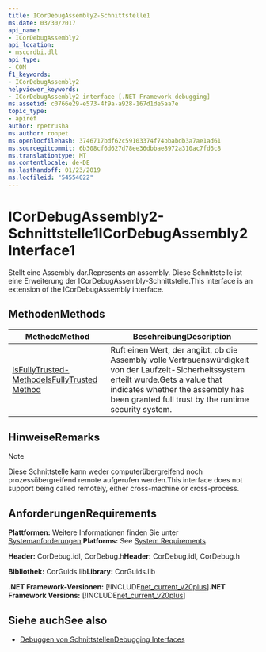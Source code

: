 ```yaml
---
title: ICorDebugAssembly2-Schnittstelle1
ms.date: 03/30/2017
api_name:
- ICorDebugAssembly2
api_location:
- mscordbi.dll
api_type:
- COM
f1_keywords:
- ICorDebugAssembly2
helpviewer_keywords:
- ICorDebugAssembly2 interface [.NET Framework debugging]
ms.assetid: c0766e29-e573-4f9a-a928-167d1de5aa7e
topic_type:
- apiref
author: rpetrusha
ms.author: ronpet
ms.openlocfilehash: 3746717bdf62c59103374f74bbabdb3a7ae1ad61
ms.sourcegitcommit: 6b308cf6d627d78ee36dbbae8972a310ac7fd6c8
ms.translationtype: MT
ms.contentlocale: de-DE
ms.lasthandoff: 01/23/2019
ms.locfileid: "54554022"
---
```

# <a name="icordebugassembly2-interface1"></a><span data-ttu-id="c37a2-102">ICorDebugAssembly2-Schnittstelle1</span><span class="sxs-lookup"><span data-stu-id="c37a2-102">ICorDebugAssembly2 Interface1</span></span>
<span data-ttu-id="c37a2-103">Stellt eine Assembly dar.</span><span class="sxs-lookup"><span data-stu-id="c37a2-103">Represents an assembly.</span></span> <span data-ttu-id="c37a2-104">Diese Schnittstelle ist eine Erweiterung der ICorDebugAssembly-Schnittstelle.</span><span class="sxs-lookup"><span data-stu-id="c37a2-104">This interface is an extension of the ICorDebugAssembly interface.</span></span>  
  
## <a name="methods"></a><span data-ttu-id="c37a2-105">Methoden</span><span class="sxs-lookup"><span data-stu-id="c37a2-105">Methods</span></span>  
  
|<span data-ttu-id="c37a2-106">Methode</span><span class="sxs-lookup"><span data-stu-id="c37a2-106">Method</span></span>|<span data-ttu-id="c37a2-107">Beschreibung</span><span class="sxs-lookup"><span data-stu-id="c37a2-107">Description</span></span>|  
|------------|-----------------|  
|[<span data-ttu-id="c37a2-108">IsFullyTrusted-Methode</span><span class="sxs-lookup"><span data-stu-id="c37a2-108">IsFullyTrusted Method</span></span>](../../../../docs/framework/unmanaged-api/debugging/icordebugassembly2-isfullytrusted-method.md)|<span data-ttu-id="c37a2-109">Ruft einen Wert, der angibt, ob die Assembly volle Vertrauenswürdigkeit von der Laufzeit-Sicherheitssystem erteilt wurde.</span><span class="sxs-lookup"><span data-stu-id="c37a2-109">Gets a value that indicates whether the assembly has been granted full trust by the runtime security system.</span></span>|  
  
## <a name="remarks"></a><span data-ttu-id="c37a2-110">Hinweise</span><span class="sxs-lookup"><span data-stu-id="c37a2-110">Remarks</span></span>  
  
> [!NOTE]
>  <span data-ttu-id="c37a2-111">Diese Schnittstelle kann weder computerübergreifend noch prozessübergreifend remote aufgerufen werden.</span><span class="sxs-lookup"><span data-stu-id="c37a2-111">This interface does not support being called remotely, either cross-machine or cross-process.</span></span>  
  
## <a name="requirements"></a><span data-ttu-id="c37a2-112">Anforderungen</span><span class="sxs-lookup"><span data-stu-id="c37a2-112">Requirements</span></span>  
 <span data-ttu-id="c37a2-113">**Plattformen:** Weitere Informationen finden Sie unter [Systemanforderungen](../../../../docs/framework/get-started/system-requirements.md).</span><span class="sxs-lookup"><span data-stu-id="c37a2-113">**Platforms:** See [System Requirements](../../../../docs/framework/get-started/system-requirements.md).</span></span>  
  
 <span data-ttu-id="c37a2-114">**Header:** CorDebug.idl, CorDebug.h</span><span class="sxs-lookup"><span data-stu-id="c37a2-114">**Header:** CorDebug.idl, CorDebug.h</span></span>  
  
 <span data-ttu-id="c37a2-115">**Bibliothek:** CorGuids.lib</span><span class="sxs-lookup"><span data-stu-id="c37a2-115">**Library:** CorGuids.lib</span></span>  
  
 <span data-ttu-id="c37a2-116">**.NET Framework-Versionen:** [!INCLUDE[net_current_v20plus](../../../../includes/net-current-v20plus-md.md)]</span><span class="sxs-lookup"><span data-stu-id="c37a2-116">**.NET Framework Versions:** [!INCLUDE[net_current_v20plus](../../../../includes/net-current-v20plus-md.md)]</span></span>  
  
## <a name="see-also"></a><span data-ttu-id="c37a2-117">Siehe auch</span><span class="sxs-lookup"><span data-stu-id="c37a2-117">See also</span></span>
- [<span data-ttu-id="c37a2-118">Debuggen von Schnittstellen</span><span class="sxs-lookup"><span data-stu-id="c37a2-118">Debugging Interfaces</span></span>](../../../../docs/framework/unmanaged-api/debugging/debugging-interfaces.md)
